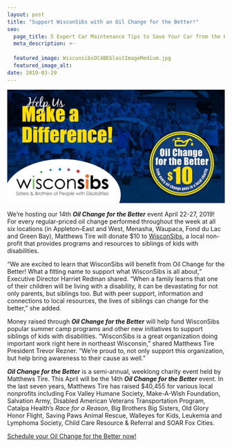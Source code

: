 ```yaml
---
layout: post
title: "Support WisconSibs with an Oil Change for the Better!"
seo:
  page_title: 5 Expert Car Maintenance Tips to Save Your Car from the Heat
  meta_description: >-

  featured_image: WisconsibsOC4BEblastImageMedium.jpg
  featured_image_alt:
date: 2019-03-29
---
```


![Matthews Tire Oil Change Services](WisconsibsOC4BEblastImageMedium.jpg)

We’re hosting our 14th **_Oil Change for the Better_** event April 22-27, 2019! For every regular-priced oil change performed throughout the week at all six locations (in Appleton–East and West, Menasha, Waupaca, Fond du Lac and Green Bay), Matthews Tire will donate $10 to <a href="https://wisconsibs.org/" target="\_blank" rel="noreferrer">WisconSibs</a>, a local non-profit that provides programs and resources to siblings of kids with disabilities.

“We are excited to learn that WisconSibs will benefit from Oil Change for the Better! What a fitting name to support what WisconSibs is all about,” Executive Director Harriet Redman shared. “When a family learns that one of their children will be living with a disability, it can be devastating for not only parents, but siblings too. But with peer support, information and connections to local resources, the lives of siblings can change for the better,” she added.

Money raised through **_Oil Change for the Better_** will help fund WisconSibs popular summer camp programs and other new initiatives to support siblings of kids with disabilities. “WisconSibs is a great organization doing important work right here in northeast Wisconsin,” shared Matthews Tire President Trevor Rezner. “We’re proud to, not only support this organization, but help bring awareness to their cause as well.”

**_Oil Change for the Better_** is a semi-annual, weeklong charity event held by Matthews Tire. This April will be the 14th **_Oil Change for the Better_** event. In the last seven years, Matthews Tire has raised $40,455 for various local nonprofits including Fox Valley Humane Society, Make-A-Wish Foundation, Salvation Army, Disabled American Veterans Transportation Program, Catalpa Health’s _Race for a Reason_, Big Brothers Big Sisters, Old Glory Honor Flight, Saving Paws Animal Rescue, Walleyes for Kids, Leukemia and Lymphoma Society, Child Care Resource & Referral and SOAR Fox Cities.

<a href="/contact/">Schedule your Oil Change for the Better now!</a>
